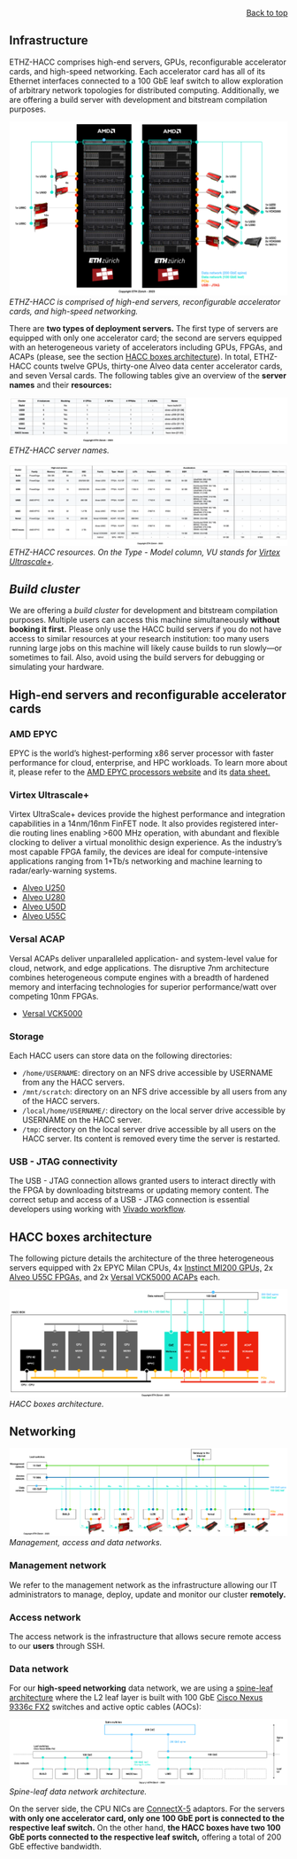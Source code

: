 <div id="readme" class="Box-body readme blob js-code-block-container">
<article class="markdown-body entry-content p-3 p-md-6" itemprop="text">
<p align="right">
<a href="https://github.com/fpgasystems/hacc#--heterogenous-accelerated-compute-cluster">Back to top</a>
</p>

# Infrastructure
ETHZ-HACC comprises high-end servers, GPUs, reconfigurable accelerator cards, and high-speed networking. Each accelerator card has all of its Ethernet interfaces connected to a 100 GbE leaf switch to allow exploration of arbitrary network topologies for distributed computing. Additionally, we are offering a build server with development and bitstream compilation purposes.

![ETHZ-HACC is comprised of high-​end servers, reconfigurable accelerator cards, and high-​speed networking.](../imgs/infrastructure.png "ETHZ-HACC is comprised of high-​end servers, reconfigurable accelerator cards, and high-​speed networking.")
*ETHZ-HACC is comprised of high-​end servers, reconfigurable accelerator cards, and high-​speed networking.*

There are **two types of deployment servers.** The first type of servers are equipped with only one accelerator card; the second are servers equipped with an heterogeneous variety of accelerators including GPUs, FPGAs, and ACAPs (please, see the section [HACC boxes architecture](#hacc-boxes-architecture)). In total, ETHZ-HACC counts twelve GPUs, thirty-one Alveo data center accelerator cards, and seven Versal cards. The following tables give an overview of the **server names** and their **resources:**

![ETHZ-HACC server names.](../imgs/server-names.png "ETHZ-HACC server names.")
*ETHZ-HACC server names.*

![ETHZ-HACC resources.](../imgs/resources.png "ETHZ-HACC resources.")
*ETHZ-HACC resources. On the Type - Model column, VU stands for [Virtex Ultrascale+](#virtex-ultrascale).*

## *Build cluster*
We are offering a *build cluster* for development and bitstream compilation purposes. Multiple users can access this machine simultaneously **without booking it first.** Please only use the HACC build servers if you do not have access to similar resources at your research institution: too many users running large jobs on this machine will likely cause builds to run slowly—or sometimes to fail. Also, avoid using the build servers for debugging or simulating your hardware.

## High-end servers and reconfigurable accelerator cards
### AMD EPYC
EPYC is the world’s highest-performing x86 server processor with faster performance for cloud, enterprise, and HPC workloads. To learn more about it, please refer to the [AMD EPYC processors website](https://www.amd.com/en/processors/epyc-server-cpu-family) and its [data sheet.](https://www.amd.com/system/files/documents/amd-epyc-7003-series-datasheet.pdf)

### Virtex Ultrascale+
Virtex UltraScale+ devices provide the highest performance and integration capabilities in a 14nm/16nm FinFET node. It also provides registered inter-die routing lines enabling >600 MHz operation, with abundant and flexible clocking to deliver a virtual monolithic design experience. As the industry’s most capable FPGA family, the devices are ideal for compute-intensive applications ranging from 1+Tb/s networking and machine learning to radar/early-warning systems.

* [Alveo U250](https://www.xilinx.com/products/boards-and-kits/alveo/u250.html)
* [Alveo U280](https://www.xilinx.com/products/boards-and-kits/alveo/u280.html)
* [Alveo U50D](https://www.xilinx.com/products/boards-and-kits/alveo/u50.html)
* [Alveo U55C](https://www.xilinx.com/applications/data-center/high-performance-computing/u55c.html)

### Versal ACAP
Versal ACAPs deliver unparalleled application- and system-level value for cloud, network, and edge applications​. The disruptive 7nm architecture combines heterogeneous compute engines with a breadth of hardened memory and interfacing technologies for superior performance/watt over competing 10nm FPGAs.

* [Versal VCK5000](https://www.xilinx.com/products/boards-and-kits/vck5000.html)

### Storage
Each HACC users can store data on the following directories:
* ```/home/USERNAME```: directory on an NFS drive accessible by USERNAME from any the HACC servers.
* ```/mnt/scratch```: directory on an NFS drive accessible by all users from any of the HACC servers.
* ```/local/home/USERNAME/```: directory on the local server drive accessible by USERNAME on the HACC server.
* ```/tmp```: directory on the local server drive accessible by all users on the HACC server. Its content is removed every time the server is restarted.   

### USB - JTAG connectivity
The USB - JTAG connection allows granted users to interact directly with the FPGA by downloading bitstreams or updating memory content. The correct setup and access of a USB - JTAG connection is essential developers using working with [Vivado workflow](./vocabulary.md#vivado-workflow).

## HACC boxes architecture
The following picture details the architecture of the three heterogeneous servers equipped with 2x EPYC Milan CPUs, 4x [Instinct MI200 GPUs,](https://www.amd.com/system/files/documents/amd-instinct-mi210-brochure.pdf) 2x [Alveo U55C FPGAs,](https://www.xilinx.com/applications/data-center/high-performance-computing/u55c.html) and 2x [Versal VCK5000 ACAPs](https://www.xilinx.com/products/boards-and-kits/vck5000.html) each.

![HACC boxes architecture.](../imgs/hacc-boxes.png "HACC boxes architecture.")
*HACC boxes architecture.*

## Networking

![Management, access and data networks.](../imgs/networking.png "Management, access and data networks.")
*Management, access and data networks.*

### Management network
We refer to the management network as the infrastructure allowing our IT administrators to manage, deploy, update and monitor our cluster **remotely.**

### Access network
The access network is the infrastructure that allows secure remote access to our **users** through SSH.

### Data network
For our **high-speed networking** data network, we are using a [spine-leaf architecture](../docs/vocabulary.md#spine-leaf-architecture) where the L2 leaf layer is built with 100 GbE [Cisco Nexus 9336c FX2](https://www.cisco.com/c/en/us/products/switches/nexus-9336c-fx2-switch/index.html) switches and active optic cables (AOCs):

![Spine-leaf data network architecture.](../imgs/spine-leaf.png "Spine-leaf data network architecture.")
*Spine-leaf data network architecture.*

On the server side, the CPU NICs are [ConnectX-5](https://www.nvidia.com/en-us/networking/ethernet/connectx-5/) adaptors. For the servers **with only one accelerator card, only one 100 GbE port is connected to the respective leaf switch.** On the other hand, **the HACC boxes have two 100 GbE ports connected to the respective leaf switch,** offering a total of 200 GbE effective bandwidth.
